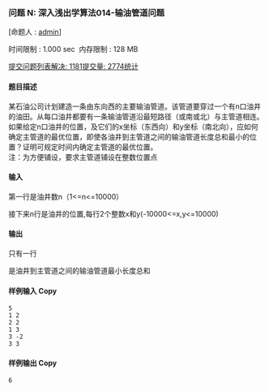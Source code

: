 ### 问题 N: 深入浅出学算法014-输油管道问题

[命题人 : [admin](http://47.96.116.66/userinfo.php?user=admin)]

时间限制 : 1.000 sec  内存限制 : 128 MB  
  

[提交](http://47.96.116.66/submitpage.php?cid=7976&pid=13&langmask=0)[问题列表](http://47.96.116.66/contest.php?cid=7976)[解决: 1181](http://47.96.116.66/status.php?problem_id=1319&jresult=4)[提交量: 2774](http://47.96.116.66/status.php?problem_id=1319)[统计](http://47.96.116.66/problemstatus.php?id=1319)

#### 题目描述

某石油公司计划建造一条由东向西的主要输油管道。该管道要穿过一个有n口油井的油田。从每口油井都要有一条输油管道沿最短路径（或南或北）与主管道相连。如果给定n口油井的位置，及它们的x坐标（东西向）和y坐标（南北向），应如何确定主管道的最优位置，即使各油井到主管道之间的输油管道长度总和最小的位置？证明可规定时间内确定主管道的最优位置。  
注：为方便铺设，要求主管道铺设在整数位置点  

#### 输入

第一行是油井数n（1<=n<=10000）  

接下来n行是油井的位置,每行2个整数x和y(-10000<=x,y<=10000)  

#### 输出

只有一行  

是油井到主管道之间的输油管道最小长度总和  

#### 样例输入 Copy
```
5
1 2
2 2
1 3
3 -2
3 3
```


#### 样例输出 Copy
```
6
```
